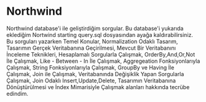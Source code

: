 # Northwind
Northwind database'i ile geliştirdiğim sorgular. Bu database'i yukarıda eklediğim Nortwind starting query.sql dosyasından ayağa kaldırabilirsiniz. Bu sorguları yazarken 
Temel Konular, 
Normalization Odaklı Tasarım,
Tasarımın Gerçek Veritabanına Geçirilmesi,
Mevcut Bir Veritabanını İnceleme Teknikleri,
Hesaplamalı Sorgularla Çalışmak,
OrderBy,And,Or,Not İle Çalışmak,
Like - Between - In İle Çalışmak,
Aggregeation Fonksiyonlarıyla Çalışmak,
String Fonksiyonlarıyla Çalışmak,
GroupBy ve Having İle Çalışmak,
Join ile Çalışmak,
Veritabanında Değişiklik Yapan Sorgularla Çalışmak,
Join Odaklı Insert,Update,Delete,
Tasarımın Veritabanına Dönüştürülmesi ve
İndex Mimarisiyle Çalışmak alanları hakkında tecrübe edindim.
